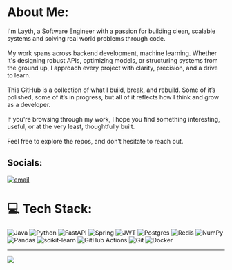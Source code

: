 #  About Me:
I'm Layth, a Software Engineer with a passion for building clean, scalable systems and solving real world problems through code.<br><br>My work spans across backend development, machine learning. Whether it's designing robust APIs, optimizing models, or structuring systems from the ground up, I approach every project with clarity, precision, and a drive to learn.<br><br>This GitHub is a collection of what I build, break, and rebuild. Some of it’s polished, some of it’s in progress, but all of it reflects how I think and grow as a developer.<br><br>If you're browsing through my work, I hope you find something interesting, useful, or at the very least, thoughtfully built.<br><br>Feel free to explore the repos, and don’t hesitate to reach out.<br>


##  Socials:
[![email](https://img.shields.io/badge/Email-D14836?logo=gmail&logoColor=white)](mailto:laithsocials@gmail.com) 

# 💻 Tech Stack:
![Java](https://img.shields.io/badge/java-%23ED8B00.svg?style=for-the-badge&logo=openjdk&logoColor=white) ![Python](https://img.shields.io/badge/python-3670A0?style=for-the-badge&logo=python&logoColor=ffdd54) ![FastAPI](https://img.shields.io/badge/FastAPI-005571?style=for-the-badge&logo=fastapi) ![Spring](https://img.shields.io/badge/spring-%236DB33F.svg?style=for-the-badge&logo=spring&logoColor=white) ![JWT](https://img.shields.io/badge/JWT-black?style=for-the-badge&logo=JSON%20web%20tokens)  ![Postgres](https://img.shields.io/badge/postgres-%23316192.svg?style=for-the-badge&logo=postgresql&logoColor=white) ![Redis](https://img.shields.io/badge/redis-%23DD0031.svg?style=for-the-badge&logo=redis&logoColor=white) ![NumPy](https://img.shields.io/badge/numpy-%23013243.svg?style=for-the-badge&logo=numpy&logoColor=white) ![Pandas](https://img.shields.io/badge/pandas-%23150458.svg?style=for-the-badge&logo=pandas&logoColor=white) ![scikit-learn](https://img.shields.io/badge/scikit--learn-%23F7931E.svg?style=for-the-badge&logo=scikit-learn&logoColor=white) ![GitHub Actions](https://img.shields.io/badge/github%20actions-%232671E5.svg?style=for-the-badge&logo=githubactions&logoColor=white) ![Git](https://img.shields.io/badge/git-%23F05033.svg?style=for-the-badge&logo=git&logoColor=white) ![Docker](https://img.shields.io/badge/docker-%230db7ed.svg?style=for-the-badge&logo=docker&logoColor=white)

---
[![](https://visitcount.itsvg.in/api?id=Layyyth&icon=2&color=0)](https://visitcount.itsvg.in)

<!-- Proudly created with GPRM ( https://gprm.itsvg.in ) -->
